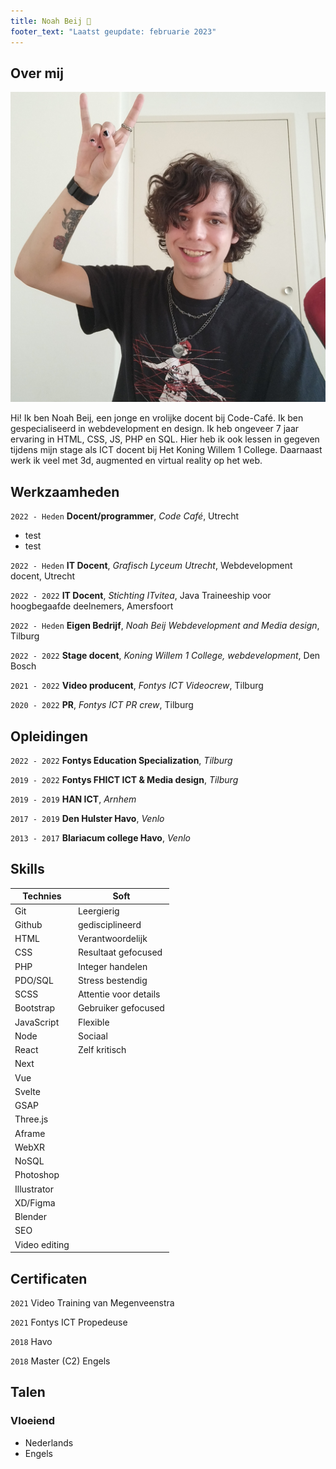 ```yaml
---
title: Noah Beij 🐝
footer_text: "Laatst geupdate: februarie 2023"
---
```


## Over mij

<img class="profile-picture" src="profile.jpg">

Hi! Ik ben Noah Beij, een jonge en vrolijke docent bij Code-Café. Ik ben gespecialiseerd in webdevelopment en design. Ik heb ongeveer 7 jaar ervaring in HTML, CSS, JS, PHP en SQL. Hier heb ik ook lessen in gegeven tijdens mijn stage als ICT docent bij Het Koning Willem 1 College. Daarnaast werk ik veel met 3d, augmented en virtual reality op het web.

## Werkzaamheden

`2022 - Heden`
**Docent/programmer**, _Code Café_, Utrecht

<ul>
    <li> test
    <li> test
</ul>

`2022 - Heden`
**IT Docent**, _Grafisch Lyceum Utrecht_, Webdevelopment docent, Utrecht

`2022 - 2022`
**IT Docent**, _Stichting ITvitea_, Java Traineeship voor hoogbegaafde deelnemers, Amersfoort

`2022 - Heden`
**Eigen Bedrijf**, _Noah Beij Webdevelopment and Media design_, Tilburg

`2022 - 2022`
**Stage docent**, _Koning Willem 1 College, webdevelopment_, Den Bosch

`2021 - 2022`
**Video producent**, _Fontys ICT Videocrew_, Tilburg

`2020 - 2022`
**PR**, _Fontys ICT PR crew_, Tilburg

## Opleidingen

`2022 - 2022`
**Fontys Education Specialization**, _Tilburg_

`2019 - 2022`
**Fontys FHICT ICT & Media design**, _Tilburg_

`2019 - 2019`
**HAN ICT**, _Arnhem_

`2017 - 2019`
**Den Hulster Havo**, _Venlo_

`2013 - 2017`
**Blariacum college Havo**, _Venlo_

## Skills

| Technies      | Soft                    |
| ------------- | ----------------------- |
| Git           | Leergierig       |
| Github        | gedisciplineerd           |
| HTML          | Verantwoordelijk         |
| CSS           | Resultaat gefocused |
| PHP           | Integer handelen      |
| PDO/SQL       | Stress bestendig        |
| SCSS          | Attentie voor details   |
| Bootstrap     | Gebruiker gefocused       |
| JavaScript    | Flexible                |
| Node          | Sociaal                  |
| React         | Zelf kritisch          |
| Next          |                         |
| Vue           |                         |
| Svelte        |                         |
| GSAP          |                         |
| Three.js      |                         |
| Aframe        |                         |
| WebXR         |                         |
| NoSQL         |                         |
| Photoshop     |                         |
| Illustrator   |                         |
| XD/Figma      |                         |
| Blender       |                         |
| SEO           |                         |
| Video editing |                         |

## Certificaten

`2021`
Video Training van Megenveenstra

`2021` Fontys ICT Propedeuse

`2018` Havo

`2018` Master (C2) Engels

## Talen

### Vloeiend

- Nederlands
- Engels

<!-- ## References

- Foo Bar: Head of Department, Placeholder Names, Lorem
- John Doe: Associate Professor, Department of Computer Science, Ipsum -->
